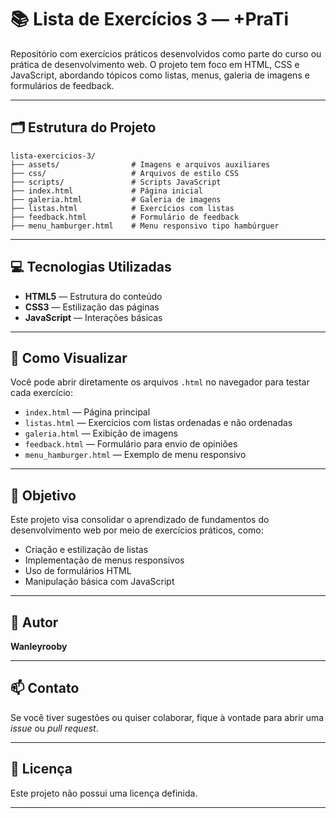 # 📚 Lista de Exercícios 3 — +PraTi

Repositório com exercícios práticos desenvolvidos como parte do curso ou prática de desenvolvimento web. O projeto tem foco em HTML, CSS e JavaScript, abordando tópicos como listas, menus, galeria de imagens e formulários de feedback.

---

## 🗂 Estrutura do Projeto

```
lista-exercicios-3/
├── assets/                # Imagens e arquivos auxiliares
├── css/                   # Arquivos de estilo CSS
├── scripts/               # Scripts JavaScript
├── index.html             # Página inicial
├── galeria.html           # Galeria de imagens
├── listas.html            # Exercícios com listas
├── feedback.html          # Formulário de feedback
├── menu_hamburger.html    # Menu responsivo tipo hambúrguer
```

---

## 💻 Tecnologias Utilizadas

* **HTML5** — Estrutura do conteúdo
* **CSS3** — Estilização das páginas
* **JavaScript** — Interações básicas

---

## 🚀 Como Visualizar

Você pode abrir diretamente os arquivos `.html` no navegador para testar cada exercício:

* `index.html` — Página principal
* `listas.html` — Exercícios com listas ordenadas e não ordenadas
* `galeria.html` — Exibição de imagens
* `feedback.html` — Formulário para envio de opiniões
* `menu_hamburger.html` — Exemplo de menu responsivo

---

## 📌 Objetivo

Este projeto visa consolidar o aprendizado de fundamentos do desenvolvimento web por meio de exercícios práticos, como:

* Criação e estilização de listas
* Implementação de menus responsivos
* Uso de formulários HTML
* Manipulação básica com JavaScript

---

## 🧠 Autor

**Wanleyrooby**

---

## 📫 Contato

Se você tiver sugestões ou quiser colaborar, fique à vontade para abrir uma *issue* ou *pull request*.

---

## 📝 Licença

Este projeto não possui uma licença definida.

---
